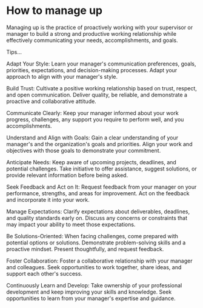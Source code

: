 # How to manage up

Managing up is the practice of proactively working with your supervisor or manager to build a strong and productive working relationship while effectively communicating your needs, accomplishments, and goals. 

Tips…

Adapt Your Style: Learn your manager's communication preferences, goals, priorities, expectations, and decision-making processes. Adapt your approach to align with your manager's style.

Build Trust: Cultivate a positive working relationship based on trust, respect, and open communication. Deliver quality, be reliable, and demonstrate a proactive and collaborative attitude.

Communicate Clearly: Keep your manager informed about your work progress, challenges, any support you require to perform well, and you accomplishments.

Understand and Align with Goals: Gain a clear understanding of your manager's and the organization's goals and priorities. Align your work and objectives with those goals to demonstrate your commitment.

Anticipate Needs: Keep aware of upcoming projects, deadlines, and potential challenges. Take initiative to offer assistance, suggest solutions, or provide relevant information before being asked.

Seek Feedback and Act on It: Request feedback from your manager on your performance, strengths, and areas for improvement. Act on the feedback and incorporate it into your work. 

Manage Expectations: Clarify expectations about deliverables, deadlines, and quality standards early on. Discuss any concerns or constraints that may impact your ability to meet those expectations.

Be Solutions-Oriented: When facing challenges, come prepared with potential options or solutions. Demonstrate problem-solving skills and a proactive mindset. Present thoughtfully, and request feedback.

Foster Collaboration: Foster a collaborative relationship with your manager and colleagues. Seek opportunities to work together, share ideas, and support each other's success.

Continuously Learn and Develop: Take ownership of your professional development and keep improving your skills and knowledge. Seek opportunities to learn from your manager's expertise and guidance.
